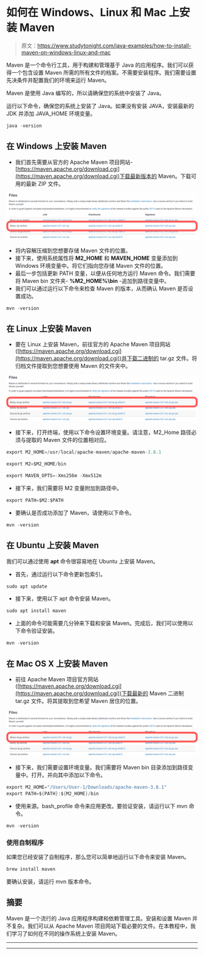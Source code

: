 # 如何在 Windows、Linux 和 Mac 上安装 Maven

> 原文：<https://www.studytonight.com/java-examples/how-to-install-maven-on-windows-linux-and-mac>

Maven 是一个命令行工具，用于构建和管理基于 Java 的应用程序。我们可以获得一个包含设置 Maven 所需的所有文件的档案。不需要安装程序。我们需要设置先决条件并配置我们的环境来运行 Maven。

Maven 是使用 Java 编写的，所以请确保您的系统中安装了 Java。

运行以下命令，确保您的系统上安装了 Java。如果没有安装 JAVA，安装最新的 JDK 并添加 JAVA_HOME 环境变量。

```java
java -version
```

## 在 Windows 上安装 Maven

*   我们首先需要从官方的 Apache Maven 项目网站-[https://maven.apache.org/download.cgi](https://maven.apache.org/download.cgi)下载最新版本的 Maven。下载可用的最新 ZIP 文件。

![Maven Binary Files](img/0dd0b64a5911abb0535b0f963e3c9c23.png)

*   将内容解压缩到您想要存储 Maven 文件的位置。
*   接下来，使用系统属性将 **M2_HOME** 和 **MAVEN_HOME** 变量添加到 Windows 环境变量中。将它们指向您存储 Maven 文件的位置。
*   最后一步包括更新 PATH 变量，以便从任何地方运行 Maven 命令。我们需要将 Maven bin 文件夹- **%M2_HOME%\bin** -追加到路径变量中。
*   我们可以通过运行以下命令来检查 Maven 的版本，从而确认 Maven 是否设置成功。

```java
mvn -version
```

## 在 Linux 上安装 Maven

*   要在 Linux 上安装 Maven，前往官方的 Apache Maven 项目网站([https://maven.apache.org/download.cgi](https://maven.apache.org/download.cgi))并下载二进制的 tar.gz 文件。将归档文件提取到您想要使用 Maven 的文件夹中。

![Maven tar.gz file](img/e0b054355a60b3a5001aa81d844e1b70.png)

*   接下来，打开终端，使用以下命令设置环境变量。请注意，M2_Home 路径必须与提取的 Maven 文件的位置相对应。

```java
export M2_HOME=/usr/local/apache-maven/apache-maven-3.8.1
```

```java
export M2=$M2_HOME/bin
```

```java
export MAVEN_OPTS=-Xms256m -Xmx512m
```

*   接下来，我们需要将 M2 变量附加到路径中。

```java
export PATH=$M2:$PATH
```

*   要确认是否成功添加了 Maven，请使用以下命令。

```java
mvn -version
```

## 在 Ubuntu 上安装 Maven

我们可以通过使用 **apt** 命令很容易地在 Ubuntu 上安装 Maven。

*   首先，通过运行以下命令更新包索引。

```java
sudo apt update
```

*   接下来，使用以下 apt 命令安装 Maven。

```java
sudo apt install maven
```

*   上面的命令可能需要几分钟来下载和安装 Maven。完成后，我们可以使用以下命令验证安装。

```java
mvn -version 
```

## 在 Mac OS X 上安装 Maven

*   前往 Apache Maven 项目官方网站([https://maven.apache.org/download.cgi](https://maven.apache.org/download.cgi))下载最新的 Maven 二进制 tar.gz 文件。将其提取到您希望 Maven 居住的位置。

![Maven tar.gz file](img/e0b054355a60b3a5001aa81d844e1b70.png)

*   接下来，我们需要设置环境变量。我们需要将 Maven bin 目录添加到路径变量中。打开。并向其中添加以下命令。

```java
export M2_HOME="/Users/User-1/Downloads/apache-maven-3.8.1"
export PATH=${PATH}:${M2_HOME}/bin
```

*   使用来源。bash_profile 命令来应用更改。要验证安装，请运行以下 mvn 命令。

```java
mvn -version 
```

### 使用自制程序

如果您已经安装了自制程序，那么您可以简单地运行以下命令来安装 Maven。

```java
brew install maven
```

要确认安装，请运行 mvn 版本命令。

## 摘要

Maven 是一个流行的 Java 应用程序构建和依赖管理工具。安装和设置 Maven 并不复杂。我们可以从 Apache Maven 项目网站下载必要的文件。在本教程中，我们学习了如何在不同的操作系统上安装 Maven。

* * *

* * *